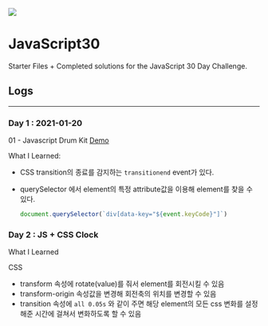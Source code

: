 ﻿![](https://javascript30.com/images/JS3-social-share.png)

# JavaScript30

Starter Files + Completed solutions for the JavaScript 30 Day Challenge.

## Logs

----

### Day 1 : 2021-01-20

01 - Javascript Drum Kit [Demo](https://bbumjun.github.io/Javascript30/01%20-%20JavaScript%20Drum%20Kit/)

What I Learned:

- CSS transition의 종료를 감지하는 `transitionend` event가 있다.

- querySelector 에서 element의 특정 attribute값을 이용해 element를 찾을 수 있다. 

  ```javascript
  document.querySelector(`div[data-key="${event.keyCode}"]`)
  ```

### Day 2 : JS + CSS Clock

What I Learned

CSS

- transform 속성에 rotate(value)를 줘서 element를 회전시킬 수 있음
- transform-origin 속성값을 변경해 회전축의 위치를 변경할 수 있음
- transition 속성에 `all 0.05s` 와 같이 주면 해당 element의 모든 css 변화를 설정해준 시간에 걸쳐서 변화하도록 할 수 있음



